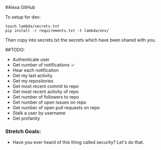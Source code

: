 #Alexa GitHub

To setup for dev:

	touch lambda/secrets.txt
	pip install -r requirements.txt -t lambda/env/

Then copy into secrets.txt the secrets which have been shared with you.

##TODO:

- Authenticate user
- Get number of notifications ✓
- Hear each notificaiton
- Get my last activity
- Get my repositories
- Get most recent commit to repo
- Get most recent activity of repo
- Get number of followers to repo
- Get number of open issues on repo
- Get number of open pull requests on repo
- Stalk a user by username
- Get profanity

### Stretch Goals:

- Have you ever heard of this thing called security?  Let's do that.  